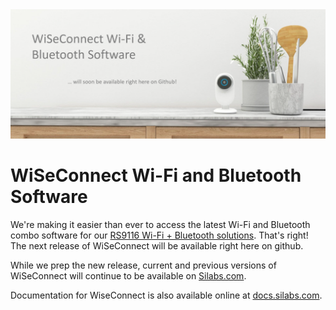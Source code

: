 <img src="wiseconnect.png" alt="WiSeConnect Banner">

# WiSeConnect Wi-Fi and Bluetooth Software

We're making it easier than ever to access the latest Wi-Fi and Bluetooth combo software for our [RS9116 Wi-Fi + Bluetooth solutions](https://www.silabs.com/wireless/wi-fi). 
That's right! The next release of WiSeConnect will be available right here on github.

While we prep the new release, current and previous versions of WiSeConnect will continue to be available on [Silabs.com](https://www.silabs.com/search#q=rs9116&t=All&sort=relevancy&f:@common_allowed_content_type=[Software]).

Documentation for WiseConnect is also available online at [docs.silabs.com](https://docs.silabs.com/rs9116/latest/wiseconnect-documentation).